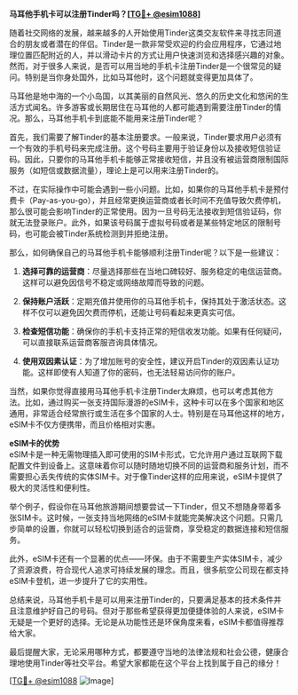 **马耳他手机卡可以注册Tinder吗？[[TG💪+ @esim1088](https://t.me/s/esim1088)]**

随着社交网络的发展，越来越多的人开始使用Tinder这类交友软件来寻找志同道合的朋友或者潜在的伴侣。Tinder是一款非常受欢迎的约会应用程序，它通过地理位置匹配附近的人，并以滑动卡片的方式让用户快速浏览和选择感兴趣的对象。然而，对于很多人来说，是否可以用当地的手机卡注册Tinder是一个很常见的疑问。特别是当你身处国外，比如马耳他时，这个问题就变得更加具体了。

马耳他是地中海的一个小岛国，以其美丽的自然风光、悠久的历史文化和悠闲的生活方式闻名。许多游客或长期居住在马耳他的人都可能遇到需要注册Tinder的情况。那么，马耳他手机卡到底能不能用来注册Tinder呢？

首先，我们需要了解Tinder的基本注册要求。一般来说，Tinder要求用户必须有一个有效的手机号码来完成注册。这个号码主要用于验证身份以及接收短信验证码。因此，只要你的马耳他手机卡能够正常接收短信，并且没有被运营商限制国际服务（如短信或数据流量），理论上是可以用来注册Tinder的。

不过，在实际操作中可能会遇到一些小问题。比如，如果你的马耳他手机卡是预付费卡（Pay-as-you-go），并且经常更换运营商或者长时间不充值导致欠费停机，那么很可能会影响Tinder的正常使用。因为一旦号码无法接收到短信验证码，你就无法登录账户。此外，如果该号码属于虚拟号码或者是某些特定地区的限制号码，也可能会被Tinder系统检测到并拒绝注册。

那么，如何确保自己的马耳他手机卡能够顺利注册Tinder呢？以下是一些建议：

1. **选择可靠的运营商**：尽量选择那些在当地口碑较好、服务稳定的电信运营商。这样可以避免因信号不稳定或网络故障而导致的问题。
   
2. **保持账户活跃**：定期充值并使用你的马耳他手机卡，保持其处于激活状态。这样不仅可以避免因欠费而停机，还能让号码看起来更真实可信。

3. **检查短信功能**：确保你的手机卡支持正常的短信收发功能。如果有任何疑问，可以直接联系运营商客服咨询具体情况。

4. **使用双因素认证**：为了增加账号的安全性，建议开启Tinder的双因素认证功能。这样即使有人知道了你的密码，也无法轻易访问你的账户。

当然，如果你觉得直接用马耳他手机卡注册Tinder太麻烦，也可以考虑其他方法。比如，通过购买一张支持国际漫游的eSIM卡，这种卡可以在多个国家和地区通用，非常适合经常旅行或生活在多个国家的人士。特别是在马耳他这样的地方，eSIM卡不仅方便携带，而且价格相对实惠。

**eSIM卡的优势**  
eSIM卡是一种无需物理插入即可使用的SIM卡形式，它允许用户通过互联网下载配置文件到设备上。这意味着你可以随时随地切换不同的运营商和服务计划，而不需要担心丢失传统的实体SIM卡。对于像Tinder这样的应用来说，eSIM卡提供了极大的灵活性和便利性。

举个例子，假设你在马耳他旅游期间想要尝试一下Tinder，但又不想随身带着多张SIM卡。这时候，一张支持当地网络的eSIM卡就能完美解决这个问题。只需几步简单的设置，你就可以轻松切换到适合的运营商，享受稳定的数据连接和短信服务。

此外，eSIM卡还有一个显著的优点——环保。由于不需要生产实体SIM卡，减少了资源浪费，符合现代人追求可持续发展的理念。而且，很多航空公司现在都支持eSIM卡登机，进一步提升了它的实用性。

总结来说，马耳他手机卡是可以用来注册Tinder的，只要满足基本的技术条件并且注意维护好自己的号码。但对于那些希望获得更加便捷体验的人来说，eSIM卡无疑是一个更好的选择。无论是从功能性还是环保角度来看，eSIM卡都值得推荐给大家。

最后提醒大家，无论采用哪种方式，都要遵守当地的法律法规和社会公德，健康合理地使用Tinder等社交平台。希望大家都能在这个平台上找到属于自己的缘分！

[[TG💪+ @esim1088](https://t.me/s/esim1088) ![Image](https://i.postimg.cc/4NQfJmqS/Snipaste-2025-05-13-00-14-12.png)]